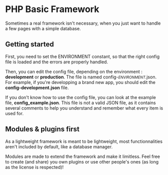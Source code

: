 PHP Basic Framework
===================

Sometimes a real framework isn't necessary, when you just want to handle a few pages with a simple database.

Getting started
-------------

First, you need to set the ENVIRONMENT constant, so that the right config file is loaded and the errors are properly handled.

Then, you can edit the config file, depending on the environment : **development** or **production**. The file is named config-<small>*ENVIRONMENT*</small>.json. For example, if you're developping a brand new app, you should edit the **config-development.json** file.

If you don't know how to use the config file, you can look at the example file, **config_example.json**. This file is not a valid JSON file, as it contains several comments to help you understand and remember what every item is used for.


Modules & plugins first
-----------------------

As a lightweight framework is meant to be lightweight, most functionnalities aren't included by default, like a database manager.

Modules are made to extend the framework and make it limitless. Feel free to create (and share) you own plugins or use other people's ones (as long as the license is respected)!